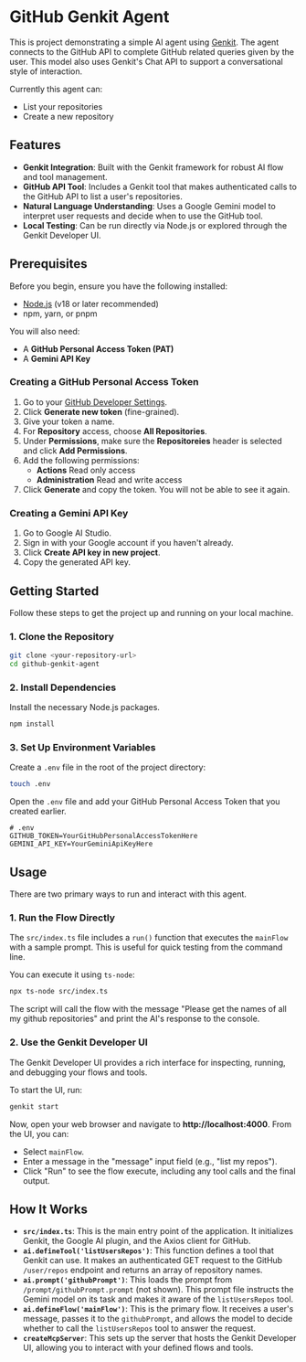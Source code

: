 # GitHub Genkit Agent

This is project demonstrating a simple AI agent using [Genkit](https://firebase.google.com/docs/genkit). The agent connects to the GitHub API to complete GitHub related queries given by the user. This model also uses Genkit's Chat API to support a conversational style of interaction. 

Currently this agent can:
- List your repositories
- Create a new repository

## Features

- **Genkit Integration**: Built with the Genkit framework for robust AI flow and tool management.
- **GitHub API Tool**: Includes a Genkit tool that makes authenticated calls to the GitHub API to list a user's repositories.
- **Natural Language Understanding**: Uses a Google Gemini model to interpret user requests and decide when to use the GitHub tool.
- **Local Testing**: Can be run directly via Node.js or explored through the Genkit Developer UI.

## Prerequisites

Before you begin, ensure you have the following installed:
- [Node.js](https://nodejs.org/) (v18 or later recommended)
- npm, yarn, or pnpm

You will also need:
- A **GitHub Personal Access Token (PAT)**
- A **Gemini API Key**

### Creating a GitHub Personal Access Token

1.  Go to your [GitHub Developer Settings](https://github.com/settings/tokens).
2.  Click **Generate new token** (fine-grained).
3.  Give your token a name.
4.  For **Repository** access, choose **All Repositories**.
5.  Under **Permissions**, make sure the **Repositoreies** header is selected and click **Add Permissions**. 
6.  Add the following permissions:
    - **Actions** Read only access
    - **Administration** Read and write access
7.  Click **Generate** and copy the token. You will not be able to see it again.

### Creating a Gemini API Key

1.  Go to Google AI Studio.
2.  Sign in with your Google account if you haven't already.
3.  Click **Create API key in new project**.
4.  Copy the generated API key.

## Getting Started

Follow these steps to get the project up and running on your local machine.

### 1. Clone the Repository

```bash
git clone <your-repository-url>
cd github-genkit-agent
```

### 2. Install Dependencies

Install the necessary Node.js packages.

```bash
npm install
```

### 3. Set Up Environment Variables

Create a `.env` file in the root of the project directory:

```bash
touch .env
```

Open the `.env` file and add your GitHub Personal Access Token that you created earlier.

```env
# .env
GITHUB_TOKEN=YourGitHubPersonalAccessTokenHere
GEMINI_API_KEY=YourGeminiApiKeyHere
```

## Usage

There are two primary ways to run and interact with this agent.

### 1. Run the Flow Directly

The `src/index.ts` file includes a `run()` function that executes the `mainFlow` with a sample prompt. This is useful for quick testing from the command line.

You can execute it using `ts-node`:

```bash
npx ts-node src/index.ts
```

The script will call the flow with the message "Please get the names of all my github repositories" and print the AI's response to the console.

### 2. Use the Genkit Developer UI

The Genkit Developer UI provides a rich interface for inspecting, running, and debugging your flows and tools.

To start the UI, run:

```bash
genkit start
```

Now, open your web browser and navigate to **http://localhost:4000**. From the UI, you can:
- Select `mainFlow`.
- Enter a message in the "message" input field (e.g., "list my repos").
- Click "Run" to see the flow execute, including any tool calls and the final output.

## How It Works

- **`src/index.ts`**: This is the main entry point of the application. It initializes Genkit, the Google AI plugin, and the Axios client for GitHub.
- **`ai.defineTool('listUsersRepos')`**: This function defines a tool that Genkit can use. It makes an authenticated GET request to the GitHub `/user/repos` endpoint and returns an array of repository names.
- **`ai.prompt('githubPrompt')`**: This loads the prompt from `/prompt/githubPrompt.prompt` (not shown). This prompt file instructs the Gemini model on its task and makes it aware of the `listUsersRepos` tool.
- **`ai.defineFlow('mainFlow')`**: This is the primary flow. It receives a user's message, passes it to the `githubPrompt`, and allows the model to decide whether to call the `listUsersRepos` tool to answer the request.
- **`createMcpServer`**: This sets up the server that hosts the Genkit Developer UI, allowing you to interact with your defined flows and tools.
